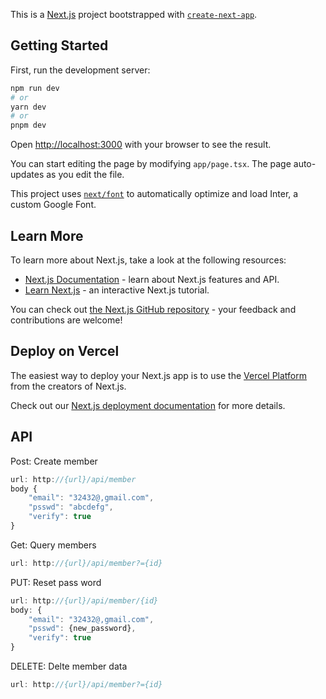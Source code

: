 This is a [Next.js](https://nextjs.org/) project bootstrapped with [`create-next-app`](https://github.com/vercel/next.js/tree/canary/packages/create-next-app).

## Getting Started

First, run the development server:

```bash
npm run dev
# or
yarn dev
# or
pnpm dev
```

Open [http://localhost:3000](http://localhost:3000) with your browser to see the result.

You can start editing the page by modifying `app/page.tsx`. The page auto-updates as you edit the file.

This project uses [`next/font`](https://nextjs.org/docs/basic-features/font-optimization) to automatically optimize and load Inter, a custom Google Font.

## Learn More

To learn more about Next.js, take a look at the following resources:

- [Next.js Documentation](https://nextjs.org/docs) - learn about Next.js features and API.
- [Learn Next.js](https://nextjs.org/learn) - an interactive Next.js tutorial.

You can check out [the Next.js GitHub repository](https://github.com/vercel/next.js/) - your feedback and contributions are welcome!

## Deploy on Vercel

The easiest way to deploy your Next.js app is to use the [Vercel Platform](https://vercel.com/new?utm_medium=default-template&filter=next.js&utm_source=create-next-app&utm_campaign=create-next-app-readme) from the creators of Next.js.

Check out our [Next.js deployment documentation](https://nextjs.org/docs/deployment) for more details.

## API
Post: Create member
```ts
url: http://{url}/api/member
body {
    "email": "32432@,gmail.com",
    "psswd": "abcdefg",
    "verify": true
}
```
Get: Query members
```ts
url: http://{url}/api/member?={id}
```
PUT: Reset pass word
```ts
url: http://{url}/api/member/{id}
body: {
    "email": "32432@,gmail.com",
    "psswd": {new_password},
    "verify": true
} 
```
DELETE: Delte member data
```ts
url: http://{url}/api/member?={id}
```
